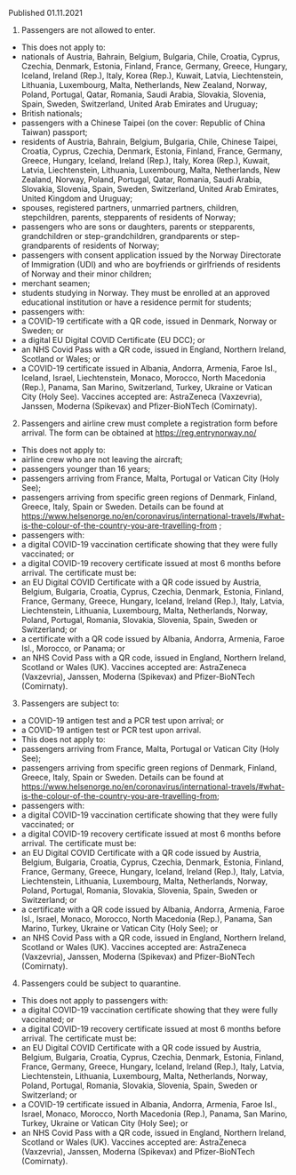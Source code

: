 Published 01.11.2021
1. Passengers are not allowed to enter.
- This does not apply to:
- nationals of Austria, Bahrain, Belgium, Bulgaria, Chile, Croatia, Cyprus, Czechia, Denmark, Estonia, Finland, France, Germany, Greece, Hungary, Iceland, Ireland (Rep.), Italy, Korea (Rep.), Kuwait, Latvia, Liechtenstein, Lithuania, Luxembourg, Malta, Netherlands, New Zealand, Norway, Poland, Portugal, Qatar, Romania, Saudi Arabia, Slovakia, Slovenia, Spain, Sweden, Switzerland, United Arab Emirates and Uruguay;
- British nationals;
- passengers with a Chinese Taipei (on the cover: Republic of China Taiwan) passport;
- residents of Austria, Bahrain, Belgium, Bulgaria, Chile, Chinese Taipei, Croatia, Cyprus, Czechia, Denmark, Estonia, Finland, France, Germany, Greece, Hungary, Iceland, Ireland (Rep.), Italy, Korea (Rep.), Kuwait, Latvia, Liechtenstein, Lithuania, Luxembourg, Malta, Netherlands, New Zealand, Norway, Poland, Portugal, Qatar, Romania, Saudi Arabia, Slovakia, Slovenia, Spain, Sweden, Switzerland, United Arab Emirates, United Kingdom and Uruguay;
- spouses, registered partners, unmarried partners, children, stepchildren, parents, stepparents of residents of Norway;
- passengers who are sons or daughters, parents or stepparents, grandchildren or step-grandchildren, grandparents or step-grandparents of residents of Norway;
- passengers with consent application issued by the Norway Directorate of Immigration (UDI) and who are boyfriends or girlfriends of residents of Norway and their minor children;
- merchant seamen;
- students studying in Norway. They must be enrolled at an approved educational institution or have a residence permit for students;
- passengers with:
- a COVID-19 certificate with a QR code, issued in Denmark, Norway or Sweden; or
- a digital EU Digital COVID Certificate (EU DCC); or
- an NHS Covid Pass with a QR code, issued in England, Northern Ireland, Scotland or Wales; or
- a COVID-19 certificate issued in Albania, Andorra, Armenia, Faroe Isl., Iceland, Israel, Liechtenstein, Monaco, Morocco, North Macedonia (Rep.), Panama, San Marino, Switzerland, Turkey, Ukraine or Vatican City (Holy See).
Vaccines accepted are: AstraZeneca (Vaxzevria), Janssen, Moderna (Spikevax) and Pfizer-BioNTech (Comirnaty).
2. Passengers and airline crew must complete a registration form before arrival. The form can be obtained at <a href="https://reg.entrynorway.no/">https://reg.entrynorway.no/</a>
- This does not apply to:
- airline crew who are not leaving the aircraft;
- passengers younger than 16 years;
- passengers arriving from France, Malta, Portugal or Vatican City (Holy See);
- passengers arriving from specific green regions of Denmark, Finland, Greece, Italy, Spain or Sweden. Details can be found at <a href="https://www.helsenorge.no/en/coronavirus/international-travels/#what-is-the-colour-of-the-country-you-are-travelling-from">https://www.helsenorge.no/en/coronavirus/international-travels/#what-is-the-colour-of-the-country-you-are-travelling-from</a> ;
- passengers with:
- a digital COVID-19 vaccination certificate showing that they were fully vaccinated; or
- a digital COVID-19 recovery certificate issued at most 6 months before arrival.
The certificate must be:
- an EU Digital COVID Certificate with a QR code issued by Austria, Belgium, Bulgaria, Croatia, Cyprus, Czechia, Denmark, Estonia, Finland, France, Germany, Greece, Hungary, Iceland, Ireland (Rep.), Italy, Latvia, Liechtenstein, Lithuania, Luxembourg, Malta, Netherlands, Norway, Poland, Portugal, Romania, Slovakia, Slovenia, Spain, Sweden or Switzerland; or
- a certificate with a QR code issued by Albania, Andorra, Armenia, Faroe Isl., Morocco, or Panama; or
- an NHS Covid Pass with a QR code, issued in England, Northern Ireland, Scotland or Wales (UK).
Vaccines accepted are: AstraZeneca (Vaxzevria), Janssen, Moderna (Spikevax) and Pfizer-BioNTech (Comirnaty).
3. Passengers are subject to:
- a COVID-19 antigen test and a PCR test upon arrival; or
- a COVID-19 antigen test or PCR test upon arrival.
- This does not apply to:
- passengers arriving from France, Malta, Portugal or Vatican City (Holy See);
- passengers arriving from specific green regions of Denmark, Finland, Greece, Italy, Spain or Sweden. Details can be found at <a href="https://www.helsenorge.no/en/coronavirus/international-travels/#what-is-the-colour-of-the-country-you-are-travelling-from">https://www.helsenorge.no/en/coronavirus/international-travels/#what-is-the-colour-of-the-country-you-are-travelling-from</a>;
- passengers with:
- a digital COVID-19 vaccination certificate showing that they were fully vaccinated; or
- a digital COVID-19 recovery certificate issued at most 6 months before arrival.
The certificate must be:
- an EU Digital COVID Certificate with a QR code issued by Austria, Belgium, Bulgaria, Croatia, Cyprus, Czechia, Denmark, Estonia, Finland, France, Germany, Greece, Hungary, Iceland, Ireland (Rep.), Italy, Latvia, Liechtenstein, Lithuania, Luxembourg, Malta, Netherlands, Norway, Poland, Portugal, Romania, Slovakia, Slovenia, Spain, Sweden or Switzerland; or
- a certificate with a QR code issued by Albania, Andorra, Armenia, Faroe Isl., Israel, Monaco, Morocco, North Macedonia (Rep.), Panama, San Marino, Turkey, Ukraine or Vatican City (Holy See); or
- an NHS Covid Pass with a QR code, issued in England, Northern Ireland, Scotland or Wales (UK).
Vaccines accepted are: AstraZeneca (Vaxzevria), Janssen, Moderna (Spikevax) and Pfizer-BioNTech (Comirnaty).
4. Passengers could be subject to quarantine.
- This does not apply to passengers with:
- a digital COVID-19 vaccination certificate showing that they were fully vaccinated; or
- a digital COVID-19 recovery certificate issued at most 6 months before arrival.
The certificate must be:
- an EU Digital COVID Certificate with a QR code issued by Austria, Belgium, Bulgaria, Croatia, Cyprus, Czechia, Denmark, Estonia, Finland, France, Germany, Greece, Hungary, Iceland, Ireland (Rep.), Italy, Latvia, Liechtenstein, Lithuania, Luxembourg, Malta, Netherlands, Norway, Poland, Portugal, Romania, Slovakia, Slovenia, Spain, Sweden or Switzerland; or
- a COVID-19 certificate issued in Albania, Andorra, Armenia, Faroe Isl., Israel, Monaco, Morocco, North Macedonia (Rep.), Panama, San Marino, Turkey, Ukraine or Vatican City (Holy See); or
- an NHS Covid Pass with a QR code, issued in England, Northern Ireland, Scotland or Wales (UK).
Vaccines accepted are: AstraZeneca (Vaxzevria), Janssen, Moderna (Spikevax) and Pfizer-BioNTech (Comirnaty).